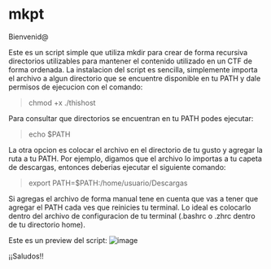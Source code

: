 # mkpt
Bienvenid@

Este es un script simple que utiliza mkdir para crear de forma recursiva directorios utilizables para mantener el contenido utilizado en un CTF de forma ordenada.
La instalacion del script es sencilla, simplemente importa el archivo a algun directorio que se encuentre disponible en tu PATH y dale permisos de ejecucion con el comando:
>chmod +x ./thishost

Para consultar que directorios se encuentran en tu PATH podes ejecutar:
>echo $PATH

La otra opcion es colocar el archivo en el directorio de tu gusto y agregar la ruta a tu PATH. Por ejemplo, digamos que el archivo lo importas a tu capeta de descargas, entonces deberias ejecutar el siguiente comando:
>export PATH=$PATH:/home/usuario/Descargas

Si agregas el archivo de forma manual tene en cuenta que vas a tener que agregar el PATH cada ves que reinicies tu terminal. Lo ideal es colocarlo dentro del archivo de configuracion de tu terminal (.bashrc o .zhrc dentro de tu directorio home).

Este es un preview del script:
![image](https://github.com/Sk3at/Creador-directorios-CTFs/assets/92405961/614dcb76-d16d-44ff-860b-3832e235926b)

¡¡Saludos!!
